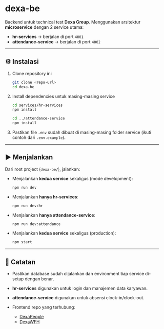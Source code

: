 # dexa-be

Backend untuk technical test **Dexa Group**.
Menggunakan arsitektur **microservice** dengan 2 service utama:

* **hr-services** → berjalan di port `4001`
* **attendance-service** → berjalan di port `4002`

---

## ⚙️ Instalasi

1. Clone repository ini

   ```bash
   git clone <repo-url>
   cd dexa-be
   ```

2. Install dependencies untuk masing-masing service

   ```bash
   cd services/hr-services
   npm install

   cd ../attendance-service
   npm install
   ```

3. Pastikan file `.env` sudah dibuat di masing-masing folder service
   (ikuti contoh dari `.env.example`).

---

## ▶️ Menjalankan

Dari root project (`dexa-be/`), jalankan:

* Menjalankan **kedua service** sekaligus (mode development):

  ```bash
  npm run dev
  ```

* Menjalankan **hanya hr-services**:

  ```bash
  npm run dev:hr
  ```

* Menjalankan **hanya attendance-service**:

  ```bash
  npm run dev:attendance
  ```

* Menjalankan **kedua service** sekaligus (production):

  ```bash
  npm start
  ```

---

## 📝 Catatan

* Pastikan database sudah dijalankan dan environment tiap service di-setup dengan benar.
* **hr-services** digunakan untuk login dan manajemen data karyawan.
* **attendance-service** digunakan untuk absensi clock-in/clock-out.
* Frontend repo yang terhubung:

  * [DexaPeople](link-repo-dexa-people)
  * [DexaWFH](link-repo-dexa-wfh)

